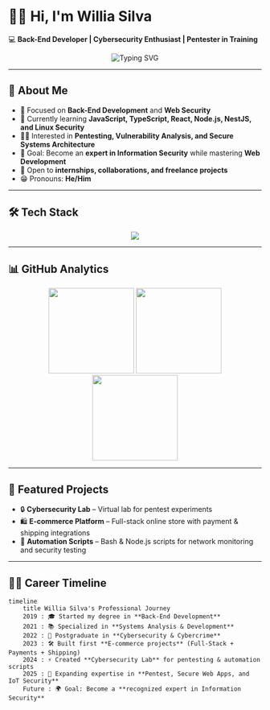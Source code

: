 # 👨‍💻 Hi, I'm Willia Silva  

💻 **Back-End Developer | Cybersecurity Enthusiast | Pentester in Training**  

<p align="center">
  <img src="https://readme-typing-svg.herokuapp.com?font=Fira+Code&weight=500&size=22&duration=3000&pause=1000&color=36BCF7&center=true&vCenter=true&random=false&width=600&lines=Back-End+Developer;Cybersecurity+and+Pentest+Student;Web+Developer+%7C+Problem+Solver;Always+learning+new+technologies" alt="Typing SVG" />
</p>

---

## 🚀 About Me
- 🔭 Focused on **Back-End Development** and **Web Security**  
- 🌱 Currently learning **JavaScript, TypeScript, React, Node.js, NestJS, and Linux Security**  
- 🧑‍💻 Interested in **Pentesting, Vulnerability Analysis, and Secure Systems Architecture**  
- 🎯 Goal: Become an **expert in Information Security** while mastering **Web Development**  
- 🤝 Open to **internships, collaborations, and freelance projects**  
- 😁 Pronouns: **He/Him**  

---

## 🛠️ Tech Stack

<div align="center">
  <img src="https://skillicons.dev/icons?i=js,ts,react,nextjs,nodejs,nestjs,html,css,tailwind,bootstrap,jest,git,linux,mysql,postgres" />
</div>

---

## 📊 GitHub Analytics

<div align="center">
  <img height="170em" src="https://github-readme-stats.vercel.app/api?username=WilliaSilva&show_icons=true&theme=tokyonight&hide_border=true" />
  <img height="170em" src="https://github-readme-streak-stats.herokuapp.com/?user=WilliaSilva&theme=tokyonight&hide_border=true" />
  <img height="170em" src="https://github-readme-stats.vercel.app/api/top-langs/?username=WilliaSilva&layout=compact&theme=tokyonight&hide_border=true" />
</div>

---

## 📂 Featured Projects
- 🔒 **Cybersecurity Lab** – Virtual lab for pentest experiments  
- 🛍️ **E-commerce Platform** – Full-stack online store with payment & shipping integrations  
- 🤖 **Automation Scripts** – Bash & Node.js scripts for network monitoring and security testing  

---

## 🧑‍💼 Career Timeline  

```mermaid
timeline
    title Willia Silva's Professional Journey
    2019 : 🎓 Started my degree in **Back-End Development**
    2021 : 📚 Specialized in **Systems Analysis & Development**
    2022 : 🔐 Postgraduate in **Cybersecurity & Cybercrime**
    2023 : 🛠 Built first **E-commerce projects** (Full-Stack + Payments + Shipping)
    2024 : ⚡ Created **Cybersecurity Lab** for pentesting & automation scripts
    2025 : 🚀 Expanding expertise in **Pentest, Secure Web Apps, and IoT Security**
    Future : 🌍 Goal: Become a **recognized expert in Information Security**
